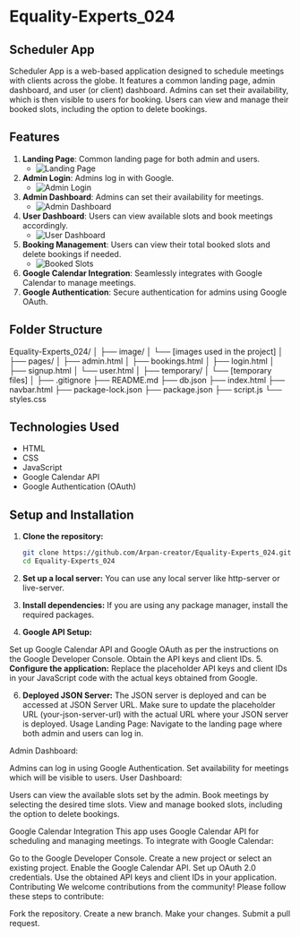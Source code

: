# Equality-Experts_024

## Scheduler App

Scheduler App is a web-based application designed to schedule meetings with clients across the globe. It features a common landing page, admin dashboard, and user (or client) dashboard. Admins can set their availability, which is then visible to users for booking. Users can view and manage their booked slots, including the option to delete bookings.

## Features

1. **Landing Page**: Common landing page for both admin and users.
   - ![Landing Page](https://github.com/user-attachments/assets/b2a0310a-d85b-420f-b43e-1e4750accc44)
2. **Admin Login**: Admins log in with Google.
   - ![Admin Login](https://github.com/user-attachments/assets/897a5d47-858a-4575-bd62-88ea6e8a1c84)
3. **Admin Dashboard**: Admins can set their availability for meetings.
   - ![Admin Dashboard](https://github.com/user-attachments/assets/ac6a105d-5dfc-4186-ad08-8470e2320f0f)
4. **User Dashboard**: Users can view available slots and book meetings accordingly.
   - ![User Dashboard](https://github.com/user-attachments/assets/4e2294e2-60b2-49ef-8e08-a969e3f043a4)
5. **Booking Management**: Users can view their total booked slots and delete bookings if needed.
   - ![Booked Slots](https://github.com/user-attachments/assets/92fe47f1-0f53-4c7b-8c36-1cf8d1a67cff)
6. **Google Calendar Integration**: Seamlessly integrates with Google Calendar to manage meetings.
7. **Google Authentication**: Secure authentication for admins using Google OAuth.

## Folder Structure
Equality-Experts_024/
│
├── image/
│ └── [images used in the project]
   │
   ├── pages/
   │ ├── admin.html
   │ ├── bookings.html
   │ ├── login.html
   │ ├── signup.html
   │ └── user.html
   │
   ├── temporary/
   │ └── [temporary files]
   │
   ├── .gitignore
   ├── README.md
   ├── db.json
   ├── index.html
   ├── navbar.html
   ├── package-lock.json
   ├── package.json
   ├── script.js
   └── styles.css


## Technologies Used

- HTML
- CSS
- JavaScript
- Google Calendar API
- Google Authentication (OAuth)

## Setup and Installation

1. **Clone the repository:**
   ```bash
   git clone https://github.com/Arpan-creator/Equality-Experts_024.git
   cd Equality-Experts_024
2. **Set up a local server:**
You can use any local server like http-server or live-server.

3. **Install dependencies:**
If you are using any package manager, install the required packages.

4. **Google API Setup:**

Set up Google Calendar API and Google OAuth as per the instructions on the Google Developer Console.
Obtain the API keys and client IDs.
5. **Configure the application:**
Replace the placeholder API keys and client IDs in your JavaScript code with the actual keys obtained from Google.

6. **Deployed JSON Server:**
The JSON server is deployed and can be accessed at JSON Server URL. Make sure to update the placeholder URL (your-json-server-url) with the actual URL where your JSON server is deployed.
Usage
Landing Page:
Navigate to the landing page where both admin and users can log in.

Admin Dashboard:

Admins can log in using Google Authentication.
Set availability for meetings which will be visible to users.
User Dashboard:

Users can view the available slots set by the admin.
Book meetings by selecting the desired time slots.
View and manage booked slots, including the option to delete bookings.

Google Calendar Integration
This app uses Google Calendar API for scheduling and managing meetings. To integrate with Google Calendar:

Go to the Google Developer Console.
Create a new project or select an existing project.
Enable the Google Calendar API.
Set up OAuth 2.0 credentials.
Use the obtained API keys and client IDs in your application.
Contributing
We welcome contributions from the community! Please follow these steps to contribute:

Fork the repository.
Create a new branch.
Make your changes.
Submit a pull request.
